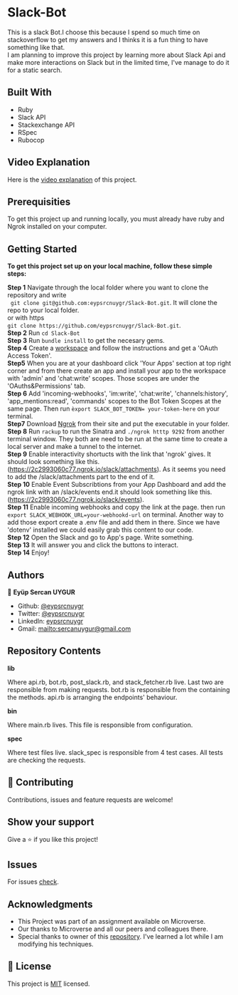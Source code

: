 # Slack-Bot
This is a slack Bot.I choose this because I spend so much time on stackoverflow to get my answers and I thinks it is a fun thing to have something like that.<br>
I am planning to improve this project by learning more about Slack Api and make more interactions on Slack
but in the limited time, I've manage to do it for a static search.

## Built With
* Ruby
* Slack API
* Stackexchange API
* RSpec
* Rubocop

## Video Explanation

Here is the [video explanation](https://www.loom.com/share/de84556995414869b6f6e127f291ac27) of this project.

## Prerequisities

To get this project up and running locally, you must already have ruby and Ngrok installed on your computer.

## Getting Started

**To get this project set up on your local machine, follow these simple steps:**

**Step 1**
Navigate through the local folder where you want to clone the repository and write<br>
``` git clone git@github.com:eypsrcnuygr/Slack-Bot.git```. It will clone the repo to your local folder.<br>
or with https<br>
```git clone https://github.com/eypsrcnuygr/Slack-Bot.git```.<br>
**Step 2**
Run ```cd Slack-Bot```<br>
**Step 3**
Run ```bundle install``` to get the necesary gems.<br>
**Step 4**
Create a [workspace](https://slack.com/get-started#/create) and follow the instructions and get a 'OAuth Access Token'.<br>
**Step5**
When you are at your dashboard click 'Your Apps' section at top right corner and from there create an app and install your app to the workspace with 'admin' and 'chat:write' scopes. Those scopes are under the 'OAuths&Permissions' tab.<br>
**Step 6**
Add 'incoming-webhooks', 'im:write', 'chat:write', 'channels:history', 'app_mentions:read', 'commands' scopes to the Bot Token Scopes at the same page. Then run ```èxport SLACK_BOT_TOKEN= your-token-here``` on your terminal.<br>
**Step7**
Download [Ngrok](https://ngrok.com/) from their site and put the executable in your folder.<br>
**Step 8**
Run ```rackup``` to run the Sinatra and ```./ngrok htttp 9292``` from another terminal window. They both are need to be run at the same time to create a local server and make a tunnel to the internet.<br>
**Step 9**
Enable interactivity shortucts with the link that 'ngrok' gives. It should look something like this.(https://2c2993060c77.ngrok.io/slack/attachments). As it seems you need to add the /slack/attachments part to the end of it.<br>
**Step 10**
Enable Event Subscribtions from your App Dashboard and add the ngrok link with an /slack/events end.it should look something like this.(https://2c2993060c77.ngrok.io/slack/events).<br>
**Step 11**
Enable incoming webhooks and copy the link at the page. then run ```export SLACK_WEBHOOK_URL=your-webhookd-url``` on terminal. Another way to add those export create a .env file and add them in there. Since we have 'dotenv' installed we could easily grab this content to our code.<br>
**Step 12**
Open the Slack and go to App's page. Write something.<br>
**Step 13**
It will answer you and click the buttons to interact.<br>
**Step 14**
Enjoy!<br>

## Authors

👤 **Eyüp Sercan UYGUR**

-   Github: [@eypsrcnuygr](https://github.com/eypsrcnuygr)
-   Twitter: [@eypsrcnuygr](https://twitter.com/eypsrcnuygr)
-   LinkedIn: [eypsrcnuygr](https://www.linkedin.com/in/eypsrcnuygr/)
-   Gmail: <mailto:sercanuygur@gmail.com>


## Repository Contents

**lib**

Where api.rb, bot.rb, post_slack.rb, and stack_fetcher.rb live. Last two are responsible from making requests. bot.rb is responsible from the containing the methods. api.rb is arranging the endpoints' behaviour.

**bin**

Where main.rb lives. This file is responsible from configuration.

**spec**

Where test files live. slack_spec is responsible from 4 test cases. All tests are checking the requests.

## 🤝 Contributing

Contributions, issues and feature requests are welcome!

## Show your support

Give a ⭐️ if you like this project!

## Issues

For issues [check](https://github.com/eypsrcnuygr/Slack-Bot/issues).

## Acknowledgments

-   This Project was part of an assignment available on Microverse.
-   Our thanks to Microverse and all our peers and colleagues there.
-   Special thanks to owner of this [repository](https://github.com/ozovalihasan/slack-tictactoe-bot). I've learned a lot while I am modifying his techniques.

## 📝 License

This project is [MIT](lic.url) licensed.

